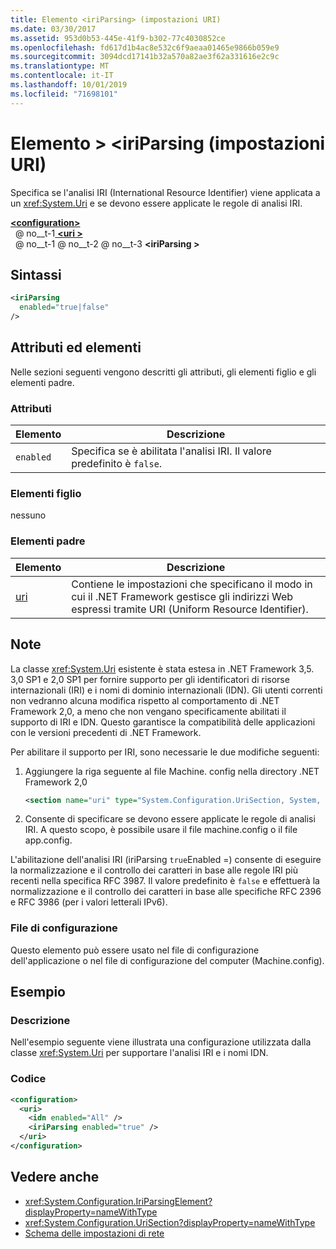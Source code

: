 ```yaml
---
title: Elemento <iriParsing> (impostazioni URI)
ms.date: 03/30/2017
ms.assetid: 953d0b53-445e-41f9-b302-77c4030852ce
ms.openlocfilehash: fd617d1b4ac8e532c6f9aeaa01465e9866b059e9
ms.sourcegitcommit: 3094dcd17141b32a570a82ae3f62a331616e2c9c
ms.translationtype: MT
ms.contentlocale: it-IT
ms.lasthandoff: 10/01/2019
ms.locfileid: "71698101"
---
```

# <a name="iriparsing-element-uri-settings"></a>Elemento > \<iriParsing (impostazioni URI)
Specifica se l'analisi IRI (International Resource Identifier) viene applicata a un <xref:System.Uri> e se devono essere applicate le regole di analisi IRI.  
  
[ **\<configuration>** ](../configuration-element.md)  
&nbsp; @ no__t-1[ **\<uri >** ](uri-element-uri-settings.md)  
&nbsp; @ no__t-1 @ no__t-2 @ no__t-3 **\<iriParsing >**  
  
## <a name="syntax"></a>Sintassi  
  
```xml  
<iriParsing  
  enabled="true|false"  
/>  
```  
  
## <a name="attributes-and-elements"></a>Attributi ed elementi  
 Nelle sezioni seguenti vengono descritti gli attributi, gli elementi figlio e gli elementi padre.  
  
### <a name="attributes"></a>Attributi  
  
|**Elemento**|**Descrizione**|  
|-----------------|---------------------|  
|`enabled`|Specifica se è abilitata l'analisi IRI. Il valore predefinito è `false`.|  
  
### <a name="child-elements"></a>Elementi figlio  
 nessuno  
  
### <a name="parent-elements"></a>Elementi padre  
  
|**Elemento**|**Descrizione**|  
|-----------------|---------------------|  
|[uri](uri-element-uri-settings.md)|Contiene le impostazioni che specificano il modo in cui il .NET Framework gestisce gli indirizzi Web espressi tramite URI (Uniform Resource Identifier).|  
  
## <a name="remarks"></a>Note  
 La classe <xref:System.Uri> esistente è stata estesa in .NET Framework 3,5. 3,0 SP1 e 2,0 SP1 per fornire supporto per gli identificatori di risorse internazionali (IRI) e i nomi di dominio internazionali (IDN). Gli utenti correnti non vedranno alcuna modifica rispetto al comportamento di .NET Framework 2,0, a meno che non vengano specificamente abilitati il supporto di IRI e IDN. Questo garantisce la compatibilità delle applicazioni con le versioni precedenti di .NET Framework.  
  
 Per abilitare il supporto per IRI, sono necessarie le due modifiche seguenti:  
  
1. Aggiungere la riga seguente al file Machine. config nella directory .NET Framework 2,0  
  
    ```xml  
    <section name="uri" type="System.Configuration.UriSection, System, Version=2.0.0.0, Culture=neutral, PublicKeyToken=b77a5c561934e089" />  
    ```  
  
2. Consente di specificare se devono essere applicate le regole di analisi IRI. A questo scopo, è possibile usare il file machine.config o il file app.config.  
  
 L'abilitazione dell'analisi IRI (iriParsing `true`Enabled =) consente di eseguire la normalizzazione e il controllo dei caratteri in base alle regole IRI più recenti nella specifica RFC 3987. Il valore predefinito è `false` e effettuerà la normalizzazione e il controllo dei caratteri in base alle specifiche RFC 2396 e RFC 3986 (per i valori letterali IPv6).  
  
### <a name="configuration-files"></a>File di configurazione  
 Questo elemento può essere usato nel file di configurazione dell'applicazione o nel file di configurazione del computer (Machine.config).  
  
## <a name="example"></a>Esempio  
  
### <a name="description"></a>Descrizione  
 Nell'esempio seguente viene illustrata una configurazione utilizzata dalla classe <xref:System.Uri> per supportare l'analisi IRI e i nomi IDN.  
  
### <a name="code"></a>Codice  
  
```xml  
<configuration>  
  <uri>  
    <idn enabled="All" />  
    <iriParsing enabled="true" />  
  </uri>  
</configuration>  
```  
  
## <a name="see-also"></a>Vedere anche

- <xref:System.Configuration.IriParsingElement?displayProperty=nameWithType>
- <xref:System.Configuration.UriSection?displayProperty=nameWithType>
- [Schema delle impostazioni di rete](index.md)
